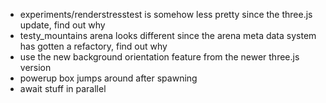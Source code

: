 * experiments/renderstresstest is somehow less pretty since the three.js update, find out why
* testy_mountains arena looks different since the arena meta data system has gotten a refactory, find out why
* use the new background orientation feature from the newer three.js version
* powerup box jumps around after spawning
* await stuff in parallel
